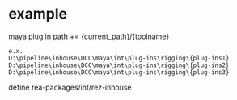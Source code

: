 # example

maya plug in path += {current_path}/{toolname}

```
e.x.
D:\pipeline\inhouse\DCC\maya\int\plug-ins\rigging\{plug-ins1}
D:\pipeline\inhouse\DCC\maya\int\plug-ins\rigging\{plug-ins2}
D:\pipeline\inhouse\DCC\maya\int\plug-ins\rigging\{plug-ins3}
```

define rea-packages/int/rez-inhouse